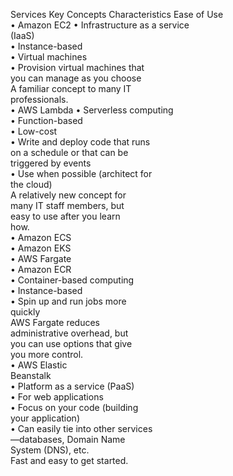 Services Key Concepts Characteristics Ease of Use  
• Amazon EC2 • Infrastructure as a service  
(IaaS)  
• Instance-based  
• Virtual machines  
• Provision virtual machines that  
you can manage as you choose  
A familiar concept to many IT  
professionals.  
• AWS Lambda • Serverless computing  
• Function-based  
• Low-cost  
• Write and deploy code that runs  
on a schedule or that can be  
triggered by events  
• Use when possible (architect for  
the cloud)  
A relatively new concept for  
many IT staff members, but  
easy to use after you learn  
how.  
• Amazon ECS  
• Amazon EKS  
• AWS Fargate  
• Amazon ECR  
• Container-based computing  
• Instance-based  
• Spin up and run jobs more  
quickly  
AWS Fargate reduces  
administrative overhead, but  
you can use options that give  
you more control.  
• AWS Elastic  
Beanstalk  
• Platform as a service (PaaS)  
• For web applications  
• Focus on your code (building  
your application)  
• Can easily tie into other services  
—databases, Domain Name  
System (DNS), etc.  
Fast and easy to get started.


